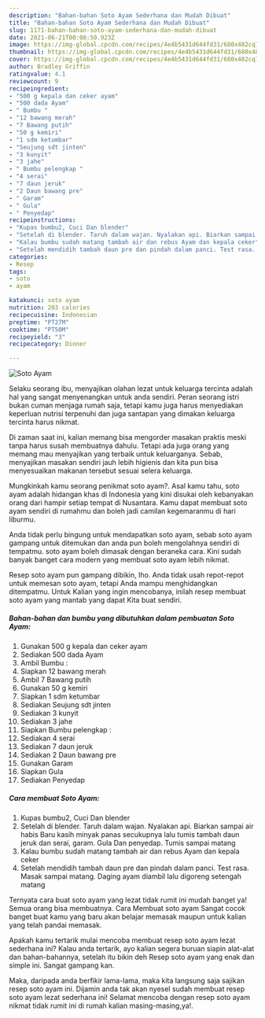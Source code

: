 ```yaml
---
description: "Bahan-bahan Soto Ayam Sederhana dan Mudah Dibuat"
title: "Bahan-bahan Soto Ayam Sederhana dan Mudah Dibuat"
slug: 1171-bahan-bahan-soto-ayam-sederhana-dan-mudah-dibuat
date: 2021-06-21T00:08:50.923Z
image: https://img-global.cpcdn.com/recipes/4e4b5431d644fd31/680x482cq70/soto-ayam-foto-resep-utama.jpg
thumbnail: https://img-global.cpcdn.com/recipes/4e4b5431d644fd31/680x482cq70/soto-ayam-foto-resep-utama.jpg
cover: https://img-global.cpcdn.com/recipes/4e4b5431d644fd31/680x482cq70/soto-ayam-foto-resep-utama.jpg
author: Bradley Griffin
ratingvalue: 4.1
reviewcount: 9
recipeingredient:
- "500 g kepala dan ceker ayam"
- "500 dada Ayam"
- " Bumbu "
- "12 bawang merah"
- "7 Bawang putih"
- "50 g kemiri"
- "1 sdm ketumbar"
- "Seujung sdt jinten"
- "3 kunyit"
- "3 jahe"
- " Bumbu pelengkap "
- "4 serai"
- "7 daun jeruk"
- "2 Daun bawang pre"
- " Garam"
- " Gula"
- " Penyedap"
recipeinstructions:
- "Kupas bumbu2, Cuci Dan blender"
- "Setelah di blender. Taruh dalam wajan. Nyalakan api. Biarkan sampai air habis Baru kasih minyak panas secukupnya lalu tumis tambah daun jeruk dan serai, garam. Gula Dan penyedap. Tumis sampai matang"
- "Kalau bumbu sudah matang tambah air dan rebus Ayam dan kepala ceker"
- "Setelah mendidih tambah daun pre dan pindah dalam panci. Test rasa. Masak sampai matang. Daging ayam diambil lalu digoreng setengah matang"
categories:
- Resep
tags:
- soto
- ayam

katakunci: soto ayam 
nutrition: 203 calories
recipecuisine: Indonesian
preptime: "PT27M"
cooktime: "PT50M"
recipeyield: "3"
recipecategory: Dinner

---
```



![Soto Ayam](https://img-global.cpcdn.com/recipes/4e4b5431d644fd31/680x482cq70/soto-ayam-foto-resep-utama.jpg)

Selaku seorang ibu, menyajikan olahan lezat untuk keluarga tercinta adalah hal yang sangat menyenangkan untuk anda sendiri. Peran seorang istri bukan cuman menjaga rumah saja, tetapi kamu juga harus menyediakan keperluan nutrisi terpenuhi dan juga santapan yang dimakan keluarga tercinta harus nikmat.

Di zaman  saat ini, kalian memang bisa mengorder masakan praktis meski tanpa harus susah membuatnya dahulu. Tetapi ada juga orang yang memang mau menyajikan yang terbaik untuk keluarganya. Sebab, menyajikan masakan sendiri jauh lebih higienis dan kita pun bisa menyesuaikan makanan tersebut sesuai selera keluarga. 



Mungkinkah kamu seorang penikmat soto ayam?. Asal kamu tahu, soto ayam adalah hidangan khas di Indonesia yang kini disukai oleh kebanyakan orang dari hampir setiap tempat di Nusantara. Kamu dapat membuat soto ayam sendiri di rumahmu dan boleh jadi camilan kegemaranmu di hari liburmu.

Anda tidak perlu bingung untuk mendapatkan soto ayam, sebab soto ayam gampang untuk ditemukan dan anda pun boleh mengolahnya sendiri di tempatmu. soto ayam boleh dimasak dengan beraneka cara. Kini sudah banyak banget cara modern yang membuat soto ayam lebih nikmat.

Resep soto ayam pun gampang dibikin, lho. Anda tidak usah repot-repot untuk memesan soto ayam, tetapi Anda mampu menghidangkan ditempatmu. Untuk Kalian yang ingin mencobanya, inilah resep membuat soto ayam yang mantab yang dapat Kita buat sendiri.

<!--inarticleads1-->

##### Bahan-bahan dan bumbu yang dibutuhkan dalam pembuatan Soto Ayam:

1. Gunakan 500 g kepala dan ceker ayam
1. Sediakan 500 dada Ayam
1. Ambil  Bumbu :
1. Siapkan 12 bawang merah
1. Ambil 7 Bawang putih
1. Gunakan 50 g kemiri
1. Siapkan 1 sdm ketumbar
1. Sediakan Seujung sdt jinten
1. Sediakan 3 kunyit
1. Sediakan 3 jahe
1. Siapkan  Bumbu pelengkap :
1. Sediakan 4 serai
1. Sediakan 7 daun jeruk
1. Sediakan 2 Daun bawang pre
1. Gunakan  Garam
1. Siapkan  Gula
1. Sediakan  Penyedap




<!--inarticleads2-->

##### Cara membuat Soto Ayam:

1. Kupas bumbu2, Cuci Dan blender
1. Setelah di blender. Taruh dalam wajan. Nyalakan api. Biarkan sampai air habis Baru kasih minyak panas secukupnya lalu tumis tambah daun jeruk dan serai, garam. Gula Dan penyedap. Tumis sampai matang
1. Kalau bumbu sudah matang tambah air dan rebus Ayam dan kepala ceker
1. Setelah mendidih tambah daun pre dan pindah dalam panci. Test rasa. Masak sampai matang. Daging ayam diambil lalu digoreng setengah matang




Ternyata cara buat soto ayam yang lezat tidak rumit ini mudah banget ya! Semua orang bisa membuatnya. Cara Membuat soto ayam Sangat cocok banget buat kamu yang baru akan belajar memasak maupun untuk kalian yang telah pandai memasak.

Apakah kamu tertarik mulai mencoba membuat resep soto ayam lezat sederhana ini? Kalau anda tertarik, ayo kalian segera buruan siapin alat-alat dan bahan-bahannya, setelah itu bikin deh Resep soto ayam yang enak dan simple ini. Sangat gampang kan. 

Maka, daripada anda berfikir lama-lama, maka kita langsung saja sajikan resep soto ayam ini. Dijamin anda tak akan nyesel sudah membuat resep soto ayam lezat sederhana ini! Selamat mencoba dengan resep soto ayam nikmat tidak rumit ini di rumah kalian masing-masing,ya!.

